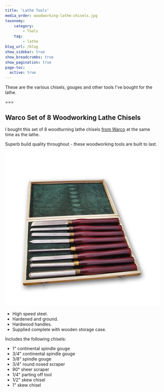 ```yaml
---
title: 'Lathe Tools'
media_order: woodworking-lathe-chisels.jpg
taxonomy:
    category:
        - Tools
    tag:
        - lathe
blog_url: /blog
show_sidebar: true
show_breadcrumbs: true
show_pagination: true
page-toc:
  active: true
---
```


These are the various chisels, gouges and other tools I've bought for the lathe.

===

## Warco Set of 8 Woodworking Lathe Chisels

I bought this set of 8 woodturning lathe chisels [from Warco](https://www.warco.co.uk/woodworking-chisels-wood-lathes/302842-woodworking-lathe-chisels.html) at the same time as the lathe.

Superb build quality throughout - these woodworking tools are built to last.

![Warco Lathe Chisels](woodworking-lathe-chisels.jpg?cropResize=300)

* High speed steel.
* Hardened and ground.
* Hardwood handles.
* Supplied complete with wooden storage case.

Includes the following chisels:

* 1" continental spindle gouge
* 3/4" continental spindle gouge
* 3/8" spindle gouge
* 3/4" round nosed scraper
* 90° sheer scraper
* 1/4" parting off tool
* 1/2" skew chisel
* 1" skew chisel
